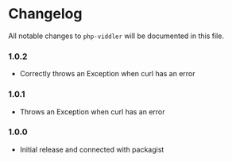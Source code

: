 # Changelog

All notable changes to `php-viddler` will be documented in this file.

### 1.0.2
- Correctly throws an Exception when curl has an error

### 1.0.1
- Throws an Exception when curl has an error

### 1.0.0
- Initial release and connected with packagist
